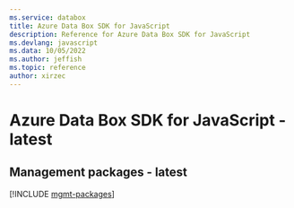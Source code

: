 ```yaml
---
ms.service: databox
title: Azure Data Box SDK for JavaScript
description: Reference for Azure Data Box SDK for JavaScript
ms.devlang: javascript
ms.data: 10/05/2022
ms.author: jeffish
ms.topic: reference
author: xirzec
---
```

# Azure Data Box SDK for JavaScript - latest

## Management packages - latest
[!INCLUDE [mgmt-packages](data-box-mgmt-index.md)]